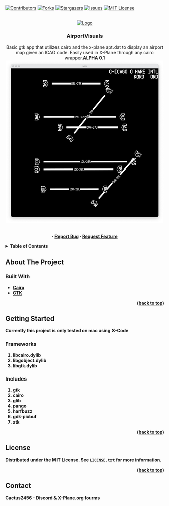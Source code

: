 

[![Contributors][contributors-shield]][contributors-url]
[![Forks][forks-shield]][forks-url]
[![Stargazers][stars-shield]][stars-url]
[![Issues][issues-shield]][issues-url]
[![MIT License][license-shield]][license-url]


<br />
<div align="center">
  <a href="https://github.com/IASXP/AirportVisuals">
    <img src="https://img.icons8.com/?size=128&id=dr5aRtKymdbz&format=png" alt="Logo"/>
  </a>

<h3 align="center">AirportVisuals</h3>

  <p align="center">
    Basic gtk app that utilizes cairo and the x-plane apt.dat to display an airport map given an ICAO code. Easily used in X-Plane through any cairo wrapper.<b>ALPHA 0.1<b>
    <a href="https://1nf.me"><img align="center" width="500" src="https://raw.githubusercontent.com/IASXP/AirportVisuals/main/demo.png"></a>
    <br />
    <br />
    <br />
    ·
    <a href="https://github.com/IASXP/AirportVisuals/issues">Report Bug</a>
    ·
    <a href="https://github.com/IASXP/AirportVisuals/issues">Request Feature</a>
  </p>
</div>


<!-- TABLE OF CONTENTS -->
<details>
  <summary>Table of Contents</summary>
  <ol>
    <li>
      <a href="#about-the-project">About The Project</a>
      <ul>
        <li><a href="#built-with">Built With</a></li>
      </ul>
    </li>
    <li>
      <a href="#getting-started">Getting Started</a>
      <ul>
        <li><a href="#frameworks">Frameworks</a></li>
        <li><a href="#includes">Includes</a></li>
      </ul>
    </li>
    <li><a href="#license">License</a></li>
    <li><a href="#contact">Contact</a></li>

  </ol>
</details>


<!-- ABOUT THE PROJECT -->

## About The Project

### Built With

- [Cairo](https://www.cairographics.org/)
- [GTK](https://www.gtk.org/)

<p align="right">(<a href="#top">back to top</a>)</p>


<!-- GETTING STARTED -->

## Getting Started

Currently this project is only tested on mac using X-Code

### Frameworks

1. libcairo.dylib
2. libgobject.dylib
3. libgtk.dylib

### Includes

1. gtk
2. cairo
3. glib
4. pango
5. harfbuzz
6. gdk-pixbuf
7. atk

<p align="right">(<a href="#top">back to top</a>)</p>

## License

Distributed under the MIT License. See `LICENSE.txt` for more information.

<p align="right">(<a href="#top">back to top</a>)</p>

## Contact

Cactus2456 - Discord & X-Plane.org fourms






[contributors-shield]: https://img.shields.io/github/contributors/evwltrs/paletino.svg?style=for-the-badge
[contributors-url]: https://github.com/IASXP/AirportVisuals/graphs/contributors
[forks-shield]: https://img.shields.io/github/forks/evwltrs/paletino.svg?style=for-the-badge
[forks-url]: https://github.com/IASXP/AirportVisuals/network/members
[stars-shield]: https://img.shields.io/github/stars/evwltrs/paletino.svg?style=for-the-badge
[stars-url]: https://github.com/IASXP/AirportVisuals/stargazers
[issues-shield]: https://img.shields.io/github/issues/evwltrs/paletino.svg?style=for-the-badge
[issues-url]: https://github.com/IASXP/AirportVisuals/issues
[license-shield]: https://img.shields.io/github/license/evwltrs/paletino.svg?style=for-the-badge
[license-url]: https://github.com/IASXP/AirportVisuals/blob/main/LICENSE.txt
